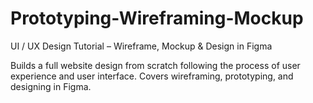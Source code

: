 # Prototyping-Wireframing-Mockup
UI / UX Design Tutorial – Wireframe, Mockup &amp; Design in Figma

Builds a full website design from scratch following the process of user experience and user interface. 
Covers wireframing, prototyping, and designing in Figma.
